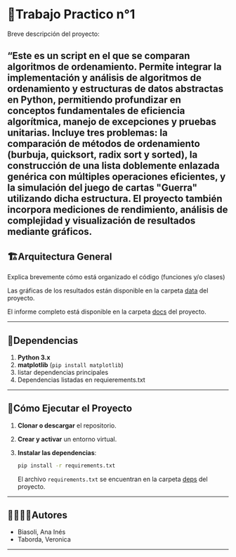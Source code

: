 # 🐍Trabajo Practico n°1 

Breve descripción del proyecto:

 “Este es un script en el que se comparan algoritmos de ordenamiento. Permite  integrar la implementación y análisis de algoritmos de ordenamiento y estructuras de datos abstractas en Python, permitiendo profundizar en conceptos fundamentales de eficiencia algorítmica, manejo de excepciones y pruebas unitarias. Incluye tres problemas: la comparación de métodos de ordenamiento (burbuja, quicksort, radix sort y sorted), la construcción de una lista doblemente enlazada genérica con múltiples operaciones eficientes, y la simulación del juego de cartas "Guerra" utilizando dicha estructura. El proyecto también incorpora mediciones de rendimiento, análisis de complejidad y visualización de resultados mediante gráficos.
---
## 🏗Arquitectura General

Explica brevemente cómo está organizado el código (funciones y/o clases)

Las gráficas de los resultados están disponible en la carpeta [data](./data) del proyecto.

El informe completo está disponible en la carpeta [docs](./docs) del proyecto.

---
## 📑Dependencias

1. **Python 3.x**
2. **matplotlib** (`pip install matplotlib`)
3. listar dependencias principales
4. Dependencias listadas en requierements.txt

---
## 🚀Cómo Ejecutar el Proyecto
1. **Clonar o descargar** el repositorio.

2. **Crear y activar** un entorno virtual.

3. **Instalar las dependencias**:
   ```bash
   pip install -r requirements.txt
   ```
   El archivo `requirements.txt` se encuentran en la carpeta [deps](./deps) del proyecto.

---
## 🙎‍♀️🙎‍♂️Autores

- Biasoli, Ana Inés
- Taborda, Veronica

---


